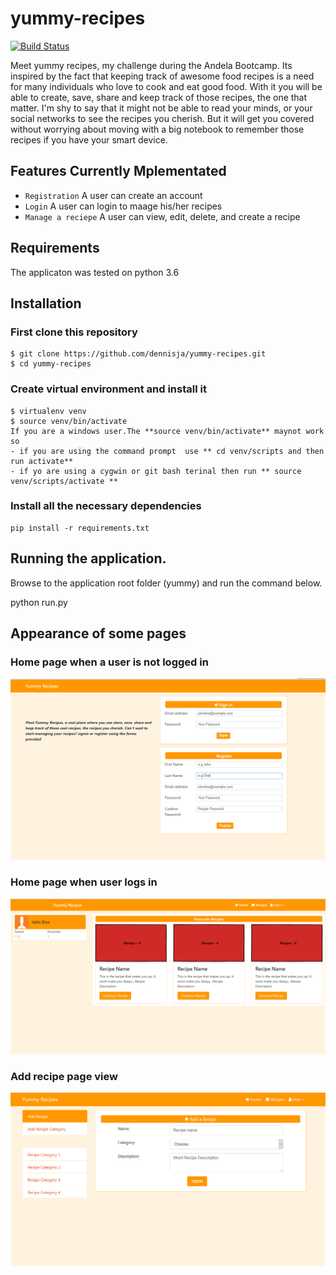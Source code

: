 # yummy-recipes
[![Build Status](https://travis-ci.org/dennisja/yummy-recipes.svg?branch=create_user)](https://travis-ci.org/dennisja/yummy-recipes)

Meet yummy recipes, my challenge during the Andela Bootcamp. Its inspired by the fact that keeping track of awesome food recipes is a need for many individuals who love to cook and eat good food. With it you will be able to create, save, share and keep track of those recipes, the one that matter. I'm shy to say that it might not be able to read your minds, or your social networks to see the recipes you cherish. But it will get you covered without worrying about moving with a big notebook to remember those recipes if you have your smart device.

## Features Currently Mplementated
- `Registration` A user can create an account
- `Login` A user can login to maage his/her recipes
- `Manage a reciepe` A user can view, edit, delete, and create a recipe

## Requirements
The applicaton was tested on python 3.6

## Installation
### First clone this repository
```
$ git clone https://github.com/dennisja/yummy-recipes.git
$ cd yummy-recipes
```
### Create virtual environment and install it
```
$ virtualenv venv
$ source venv/bin/activate
If you are a windows user.The **source venv/bin/activate** maynot work so
- if you are using the command prompt  use ** cd venv/scripts and then run activate**
- if yo are using a cygwin or git bash terinal then run ** source venv/scripts/activate **
```
### Install all the necessary dependencies
```
pip install -r requirements.txt
```
## Running the application.
Browse to the application root folder (yummy) and run the command below.

python run.py

## Appearance of some pages
### Home page when a user is not logged in
![Home Page when logged out](https://github.com/dennisja/yummy-recipes/blob/master/Designs/finished_pages/yummy_home.PNG "Home Page")

### Home page when user logs in
![Home Page when logged in](https://github.com/dennisja/yummy-recipes/blob/master/Designs/finished_pages/yummy_home_on_login.PNG "Home Page when user logs in")

### Add recipe page view
![Home Page when logged in](https://github.com/dennisja/yummy-recipes/blob/master/Designs/finished_pages/add_a_recipe.PNG "Home Page when user logs in")
